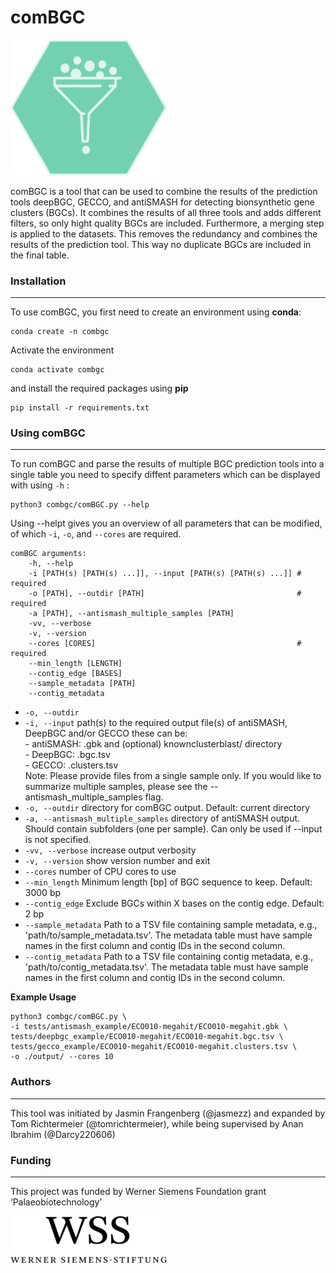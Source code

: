 # comBGC
<img src="combgc/images/com-bgc-logo.png" alt="Werner Siemens Foundation" width="250" />

comBGC is a tool that can be used to combine the results of the prediction tools deepBGC, GECCO, and antiSMASH for detecting bionsynthetic gene clusters (BGCs). It combines the results of all three tools and adds different filters, so only hight quality BGCs are included. Furthermore, a merging step is applied to the datasets. This removes the redundancy and combines the results of the prediction tool. This way no duplicate BGCs are included in the final table.
### Installation
---
To use comBGC, you first need to create an environment using **conda**:
    
    conda create -n combgc

Activate the environment

    conda activate combgc

and install the required packages using **pip**

    pip install -r requirements.txt

### Using comBGC
---
To run comBGC and parse the results of multiple BGC prediction tools into a single table you need to specify diffent parameters which can be displayed with using `-h` :

    python3 combgc/comBGC.py --help

Using --helpt gives you an overview of all parameters that can be modified, of which `-i`, `-o`, and `--cores` are required.

    comBGC arguments:
        -h, --help              
        -i [PATH(s) [PATH(s) ...]], --input [PATH(s) [PATH(s) ...]] # required
        -o [PATH], --outdir [PATH]                                  # required
        -a [PATH], --antismash_multiple_samples [PATH] 
        -vv, --verbose          
        -v, --version           
        --cores [CORES]                                             # required
        --min_length [LENGTH]   
        --contig_edge [BASES]   
        --sample_metadata [PATH]
        --contig_metadata

- `-o, --outdir`
- `-i, --input` path(s) to the required output file(s) of antiSMASH, DeepBGC and/or GECCO
                these can be:  
                    - antiSMASH: <sample name>.gbk and (optional) knownclusterblast/ directory  
                    - DeepBGC:   <sample name>.bgc.tsv  
                    - GECCO:     <sample name>.clusters.tsv  
                Note: Please provide files from a single sample only. If you would like to
                summarize multiple samples, please see the --antismash_multiple_samples flag.
- `-o, --outdir` directory for comBGC output. Default: current directory
- `-a, --antismash_multiple_samples` directory of antiSMASH output. Should contain subfolders (one per
                                sample). Can only be used if --input is not specified.
- `-vv, --verbose` increase output verbosity
- `-v, --version` show version number and exit
- `--cores` number of CPU cores to use
- `--min_length` Minimum length [bp] of BGC sequence to keep. Default: 3000 bp
- `--contig_edge` Exclude BGCs within X bases on the contig edge. Default: 2 bp
- `--sample_metadata` Path to a TSV file containing sample metadata, 
                                e.g., 'path/to/sample_metadata.tsv'. The metadata table must have sample names 
                                in the first column and  contig IDs in the second column.
- `--contig_metadata` Path to a TSV file containing contig metadata, 
                                e.g., 'path/to/contig_metadata.tsv'. The metadata table must have sample names 
                                in the first column and  contig IDs in the second column.


**Example Usage**

    python3 combgc/comBGC.py \
    -i tests/antismash_example/ECO010-megahit/ECO010-megahit.gbk \
    tests/deepbgc_example/ECO010-megahit/ECO010-megahit.bgc.tsv \
    tests/gecco_example/ECO010-megahit/ECO010-megahit.clusters.tsv \
    -o ./output/ --cores 10


### Authors
---
This tool was initiated by Jasmin Frangenberg (@jasmezz) and expanded by Tom Richtermeier (@tomrichtermeier), while being supervised by Anan Ibrahim (@Darcy220606)

### Funding
---
This project was funded by Werner Siemens Foundation grant ‘Palaeobiotechnology’

<img src="combgc/images/wss.svg" alt="Werner Siemens Foundation" width="250" />

